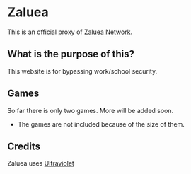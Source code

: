 # Zaluea
This is an official proxy of [Zaluea Network](https://discord.gg/8SDaUugBqu).

## What is the purpose of this?
This website is for bypassing work/school security.

## Games
So far there is only two games. More will be added soon.
- The games are not included because of the size of them.

## Credits
Zaluea uses [Ultraviolet](https://github.com/titaniumnetwork-dev/Ultraviolet)

